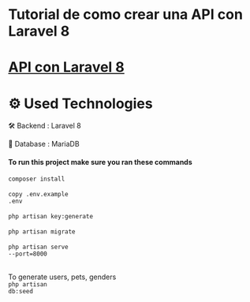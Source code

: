 # Tutorial de como crear una API con Laravel 8

# [API con Laravel 8](https://luifer1994.github.io/doc-api-laravel-8/)<br />

<!-- [DEMO](https://www.youtube.com/watch?v=mitM_HCj-Sk) <br />
[DEMO - File Sharing](https://www.youtube.com/watch?v=cTfSEcbLh1Y) -->

# ⚙️ Used Technologies

<!-- 💅 FrontEnd : Css, Bootstrap -->

🛠 Backend : Laravel 8

💾 Database : MariaDB

<!-- ☁️ Deployment : Github -->

#### To run this project make sure you ran these commands
<code>composer install</code><br><br>
<code>copy .env.example .env</code><br><br>
<code>php artisan key:generate</code><br><br>
<code>php artisan migrate</code><br><br>
<code>php artisan serve --port=8000</code><br><br>
<!-- <code>php artisan storage:link</code><br><br> -->
<!-- now you can visit localhost:3000 and see the project -->

To generate users, pets, genders <br>
<code>php artisan db:seed</code>


### 
